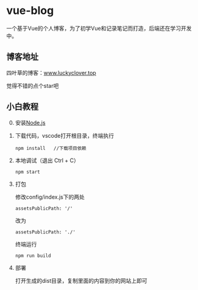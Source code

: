 # vue-blog
一个基于Vue的个人博客，为了初学Vue和记录笔记而打造，后端还在学习开发中。

## 博客地址
四叶草的博客：www.luckyclover.top

觉得不错的点个star吧

## 小白教程

0. 安装[Node.js](https://nodejs.org/en/)

1. 下载代码，vscode打开根目录，终端执行

   ```
   npm install   //下载项目依赖
   ```

2. 本地调试（退出 Ctrl + C）

   ```
   npm start
   ```

3. 打包

   修改config/index.js下的两处

   ```
   assetsPublicPath: '/'
   ```

   改为

   ```
   assetsPublicPath: './'
   ```

   终端运行

   ```
   npm run build
   ```

4. 部署

   打开生成的dist目录，复制里面的内容到你的网站上即可

   

